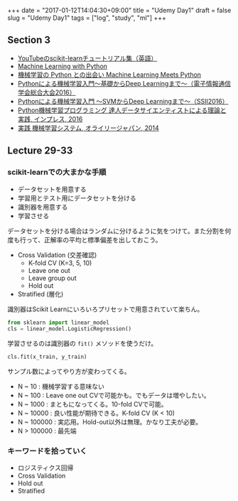 +++
date = "2017-01-12T14:04:30+09:00"
title = "Udemy Day1"
draft = false
slug = "Udemy Day1"
tags = ["log", "study", "ml"]
+++

## Section 3

* [YouTubeのscikit-learnチュートリアル集（英語）](https://www.youtube.com/playlist?list=PLDVKrmVEl_Wt0WoaQqDfRVt9EK1lQjZu5)
* [Machine Learning with Python](https://www.youtube.com/playlist?list=PLQVvvaa0QuDfKTOs3Keq_kaG2P55YRn5v)
* [機械学習の Python との出会い Machine Learning Meets Python](http://www.kamishima.net/mlmpyja/)
* [Pythonによる機械学習入門〜基礎からDeep Learningまで〜（電子情報通信学会総合大会2016）](http://www.slideshare.net/yasutomo57jp/pythondeep-learning-60544586)
* [Pythonによる機械学習入門 ～SVMからDeep Learningまで～（SSII2016）](http://www.slideshare.net/yasutomo57jp/python-svmdeep-learning)
* [Python機械学習プログラミング 達人データサイエンティストによる理論と実践, インプレス, 2016](https://www.amazon.co.jp/dp/4844380605/)
* [実践 機械学習システム, オライリージャパン, 2014](https://www.amazon.co.jp/dp/4873116988/)

## Lecture 29-33
### scikit-learnでの大まかな手順

* データセットを用意する
* 学習用とテスト用にデータセットを分ける
* 識別器を用意する
* 学習させる

データセットを分ける場合はランダムに分けるように気をつけて。また分割を何度も行って、正解率の平均と標準偏差を出しておこう。

* Cross Validation (交差確認)
  * K-fold CV (K=3, 5, 10)
  * Leave one out
  * Leave group out
  * Hold out
* Stratified (層化)

識別器はScikit Learnにいろいろプリセットで用意されていて楽ちん。

```python
from sklearn import linear_model
cls = linear_model.LogisticRegression()
```

学習させるのは識別器の `fit()` メソッドを使うだけ。

```python
cls.fit(x_train, y_train)
```

サンプル数によってやり方が変わってくる。

* N ~ 10 : 機械学習する意味ない
* N ~ 100 : Leave one out CVで可能かも。でもデータは増やしたい。
* N ~ 1000 : まともになってくる。10-fold CVで可能。
* N ~ 10000 : 良い性能が期待できる。K-fold CV (K < 10)
* N ~ 100000 : 実応用。Hold-out以外は無理。かなり工夫が必要。
* N > 100000 : 最先端

### キーワードを拾っていく

* ロジスティクス回帰
* Cross Validation
* Hold out
* Stratified
